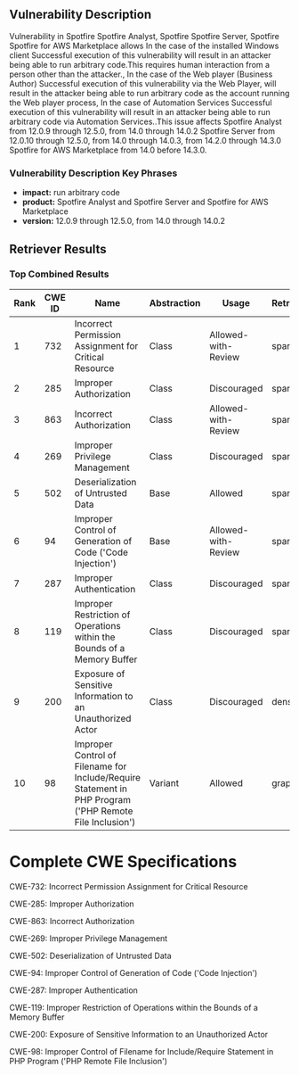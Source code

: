 ## Vulnerability Description
Vulnerability in Spotfire Spotfire Analyst, Spotfire Spotfire Server, Spotfire Spotfire for AWS Marketplace allows In the case of the installed Windows client Successful execution of this vulnerability will result in an attacker being able to run arbitrary code.This requires human interaction from a person other than the attacker., In the case of the Web player (Business Author) Successful execution of this vulnerability via the Web Player, will result in the attacker being able to run arbitrary code as the account running the Web player process, In the case of Automation Services Successful execution of this vulnerability will result in an attacker being able to run arbitrary code via Automation Services..This issue affects Spotfire Analyst from 12.0.9 through 12.5.0, from 14.0 through 14.0.2 Spotfire Server from 12.0.10 through 12.5.0, from 14.0 through 14.0.3, from 14.2.0 through 14.3.0 Spotfire for AWS Marketplace from 14.0 before 14.3.0.

### Vulnerability Description Key Phrases
- **impact:** run arbitrary code
- **product:** Spotfire Analyst and Spotfire Server and Spotfire for AWS Marketplace
- **version:** 12.0.9 through 12.5.0, from 14.0 through 14.0.2

## Retriever Results

### Top Combined Results

| Rank | CWE ID | Name | Abstraction | Usage  | Retrievers | Individual Scores |
|------|--------|------|-------------|-------|------------|-------------------|
| 1 | 732 | Incorrect Permission Assignment for Critical Resource | Class | Allowed-with-Review | sparse | 0.354 |
| 2 | 285 | Improper Authorization | Class | Discouraged | sparse | 0.332 |
| 3 | 863 | Incorrect Authorization | Class | Allowed-with-Review | sparse | 0.295 |
| 4 | 269 | Improper Privilege Management | Class | Discouraged | sparse | 0.290 |
| 5 | 502 | Deserialization of Untrusted Data | Base | Allowed | sparse | 0.286 |
| 6 | 94 | Improper Control of Generation of Code ('Code Injection') | Base | Allowed-with-Review | sparse | 0.284 |
| 7 | 287 | Improper Authentication | Class | Discouraged | sparse | 0.280 |
| 8 | 119 | Improper Restriction of Operations within the Bounds of a Memory Buffer | Class | Discouraged | sparse | 0.278 |
| 9 | 200 | Exposure of Sensitive Information to an Unauthorized Actor | Class | Discouraged | dense | 0.536 |
| 10 | 98 | Improper Control of Filename for Include/Require Statement in PHP Program ('PHP Remote File Inclusion') | Variant | Allowed | graph | 0.002 |



# Complete CWE Specifications

CWE-732: Incorrect Permission Assignment for Critical Resource

CWE-285: Improper Authorization

CWE-863: Incorrect Authorization

CWE-269: Improper Privilege Management

CWE-502: Deserialization of Untrusted Data

CWE-94: Improper Control of Generation of Code ('Code Injection')

CWE-287: Improper Authentication

CWE-119: Improper Restriction of Operations within the Bounds of a Memory Buffer

CWE-200: Exposure of Sensitive Information to an Unauthorized Actor

CWE-98: Improper Control of Filename for Include/Require Statement in PHP Program ('PHP Remote File Inclusion')